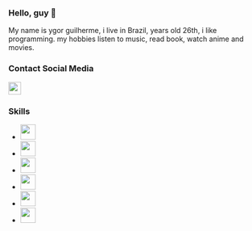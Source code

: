 ### Hello, guy :vulcan_salute:
My name is ygor guilherme, i live in Brazil, years old 26th, i like programming.
my hobbies listen to music, read book, watch anime and movies.

### Contact Social Media
<a href="https://www.linkedin.com/in/ygorfsguilherme/">
  <img width="25px" src="https://cdn.jsdelivr.net/gh/devicons/devicon/icons/linkedin/linkedin-original.svg" />
</a>

### Skills

- <img height="30px" src="https://cdn.jsdelivr.net/gh/devicons/devicon/icons/java/java-original.svg" />
- <img height="30px" src="https://cdn.jsdelivr.net/gh/devicons/devicon/icons/spring/spring-original.svg" />
- <img height="30px" src="https://cdn.jsdelivr.net/gh/devicons/devicon/icons/react/react-original.svg" />
- <img height="30px" src="https://cdn.jsdelivr.net/gh/devicons/devicon/icons/typescript/typescript-original.svg" />
- <img height="30px" src="https://cdn.jsdelivr.net/gh/devicons/devicon/icons/javascript/javascript-original.svg" />
- <img height="30px" src="https://cdn.jsdelivr.net/gh/devicons/devicon/icons/sass/sass-original.svg" />         

